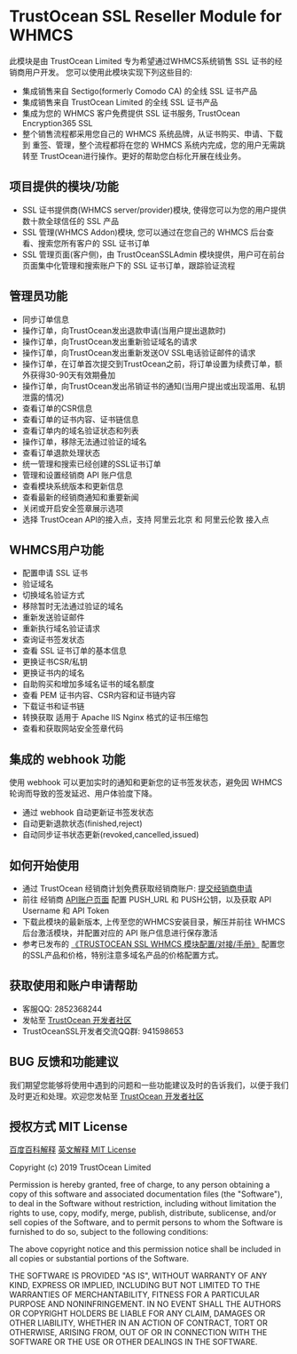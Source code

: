 # TrustOcean SSL Reseller Module for WHMCS
此模块是由 TrustOcean Limited 专为希望通过WHMCS系统销售 SSL 证书的经销商用户开发。
您可以使用此模块实现下列这些目的:
- 集成销售来自 Sectigo(formerly Comodo CA) 的全线 SSL 证书产品
- 集成销售来自 TrustOcean Limited 的全线 SSL 证书产品
- 集成为您的 WHMCS 客户免费提供 SSL 证书服务, TrustOcean Encryption365 SSL
- 整个销售流程都采用您自己的 WHMCS 系统品牌，从证书购买、申请、下载 到 重签、管理，整个流程都将在您的 WHMCS 系统内完成，您的用户无需跳转至 TrustOcean进行操作。更好的帮助您白标化开展在线业务。

## 项目提供的模块/功能
- SSL 证书提供商(WHMCS server/provider)模块, 使得您可以为您的用户提供数十款全球信任的 SSL 产品
- SSL 管理(WHMCS Addon)模块, 您可以通过在您自己的 WHMCS 后台查看、搜索您所有客户的 SSL 证书订单
- SSL 管理页面(客户侧)，由 TrustOceanSSLAdmin 模块提供，用户可在前台页面集中化管理和搜索账户下的 SSL 证书订单，跟踪验证流程

## 管理员功能
- 同步订单信息
- 操作订单，向TrustOcean发出退款申请(当用户提出退款时)
- 操作订单，向TrustOcean发出重新验证域名的请求
- 操作订单，向TrustOcean发出重新发送OV SSL电话验证邮件的请求
- 操作订单，在订单首次提交到TrustOcean之前，将订单设置为续费订单，额外获得30-90天有效期叠加
- 操作订单，向TrustOcean发出吊销证书的通知(当用户提出或出现滥用、私钥泄露的情况)
- 查看订单的CSR信息
- 查看订单的证书内容、证书链信息
- 查看订单内的域名验证状态和列表
- 操作订单，移除无法通过验证的域名
- 查看订单退款处理状态
- 统一管理和搜索已经创建的SSL证书订单
- 管理和设置经销商 API 账户信息
- 查看模块系统版本和更新信息
- 查看最新的经销商通知和重要新闻
- 关闭或开启安全签章展示选项
- 选择 TrustOcean API的接入点，支持 阿里云北京 和 阿里云伦敦 接入点

## WHMCS用户功能
- 配置申请 SSL 证书
- 验证域名
- 切换域名验证方式
- 移除暂时无法通过验证的域名
- 重新发送验证邮件
- 重新执行域名验证请求
- 查询证书签发状态
- 查看 SSL 证书订单的基本信息
- 更换证书CSR/私钥
- 更换证书内的域名
- 自助购买和增加多域名证书的域名额度
- 查看 PEM 证书内容、CSR内容和证书链内容
- 下载证书和证书链
- 转换获取 适用于 Apache IIS Nginx 格式的证书压缩包
- 查看和获取网站安全签章代码

## 集成的 webhook 功能
使用 webhook 可以更加实时的通知和更新您的证书签发状态，避免因 WHMCS 轮询而导致的签发延迟、用户体验度下降。
- 通过 webhook 自动更新证书签发状态
- 自动更新退款状态(finished,reject)
- 自动同步证书状态更新(revoked,cancelled,issued)

## 如何开始使用
- 通过 TrustOcean 经销商计划免费获取经销商账户: [提交经销商申请](https://www.trustocean.com/partner-program)
- 前往 经销商 [API账户页面](https://console.trustocean.com/partner/api-setting) 配置 PUSH_URL 和 PUSH公钥，以及获取 API Username 和 API Token
- 下载此模块的最新版本, 上传至您的WHMCS安装目录，解压并前往 WHMCS 后台激活模块，并配置对应的 API 账户信息进行保存激活
- 参考已发布的 [《TRUSTOCEAN SSL WHMCS 模块配置/对接/手册》](https://www.trustocean.com/repository/TRUSTOCEAN-WHMCS-MODULE-USERGUID.pdf) 配置您的SSL产品和价格，特别注意多域名产品的价格配置方式。

## 获取使用和账户申请帮助
- 客服QQ: 2852368244
- 发帖至 [TrustOcean 开发者社区](https://developer.trustocean.com)
- TrustOceanSSL开发者交流QQ群: 941598653

## BUG 反馈和功能建议
我们期望您能够将使用中遇到的问题和一些功能建议及时的告诉我们，以便于我们及时更近和处理。欢迎您发帖至 [TrustOcean 开发者社区](https://developer.trustocean.com)

## 授权方式 MIT License

[百度百科解释](https://baike.baidu.com/item/MIT%E8%AE%B8%E5%8F%AF%E8%AF%81)
[英文解释 MIT License](https://choosealicense.com/licenses/mit/#)

Copyright (c) 2019 TrustOcean Limited

Permission is hereby granted, free of charge, to any person obtaining a copy
of this software and associated documentation files (the "Software"), to deal
in the Software without restriction, including without limitation the rights
to use, copy, modify, merge, publish, distribute, sublicense, and/or sell
copies of the Software, and to permit persons to whom the Software is
furnished to do so, subject to the following conditions:

The above copyright notice and this permission notice shall be included in all
copies or substantial portions of the Software.

THE SOFTWARE IS PROVIDED "AS IS", WITHOUT WARRANTY OF ANY KIND, EXPRESS OR
IMPLIED, INCLUDING BUT NOT LIMITED TO THE WARRANTIES OF MERCHANTABILITY,
FITNESS FOR A PARTICULAR PURPOSE AND NONINFRINGEMENT. IN NO EVENT SHALL THE
AUTHORS OR COPYRIGHT HOLDERS BE LIABLE FOR ANY CLAIM, DAMAGES OR OTHER
LIABILITY, WHETHER IN AN ACTION OF CONTRACT, TORT OR OTHERWISE, ARISING FROM,
OUT OF OR IN CONNECTION WITH THE SOFTWARE OR THE USE OR OTHER DEALINGS IN THE
SOFTWARE.